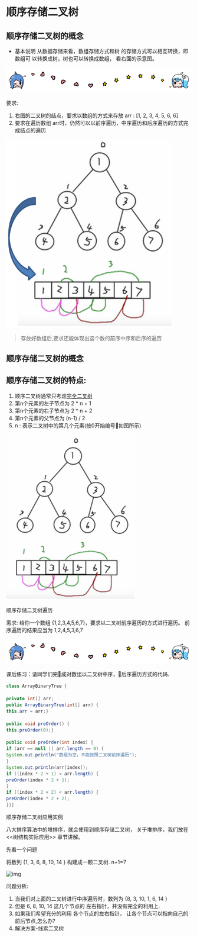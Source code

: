 



# 顺序存储二叉树
## 顺序存储二叉树的概念

- 基本说明
从数据存储来看，数组存储方式和树
的存储方式可以相互转换，即数组可
以转换成树，树也可以转换成数组，
看右面的示意图。


![哔哩哔哩动画](../img/bilibili_line.png)



要求:
1. 右图的二叉树的结点，要求以数组的方式来存放 arr : [1, 2, 3, 4, 5, 6, 6]
1. 要求在遍历数组 arr时，仍然可以以前序遍历，中序遍历和后序遍历的方式完成结点的遍历

![img](../img/QQ截图20210224144808.png)

> 存放好数组后,要求还能体现出这个数的前序中序和后序的遍历
>
>

## 顺序存储二叉树的概念


## 顺序存储二叉树的特点:

1. 顺序二叉树通常只考虑[完全二叉树](091_二叉树_二叉树的概念和常用术语.md)
1. 第n个元素的左子节点为  2 * n + 1 
1. 第n个元素的右子节点为  2 * n + 2
1. 第n个元素的父节点为  (n-1) / 2
1. n : 表示二叉树中的第几个元素(按0开始编号如图所示)


![img](../img/QQ截图20210224144856.png)


顺序存储二叉树遍历

需求: 给你一个数组 {1,2,3,4,5,6,7}，要求以二叉树前序遍历的方式进行遍历。 前序遍历的结果应当为 1,2,4,5,3,6,7




![哔哩哔哩动画](../img/bilibili_line.png)




课后练习：请同学们完成对数组以二叉树中序，后序遍历方式的代码.

```java
class ArrayBinaryTree {

private int[] arr;
public ArrayBinaryTree(int[] arr) {
this.arr = arr;}

public void preOrder() {
this.preOrder(0);}

public void preOrder(int index) {
if (arr == null || arr.length == 0) {
System.out.println("数组为空，不能按照二叉树前序遍历");
}
System.out.println(arr[index]);
if ((index * 2 + 1) < arr.length) {
preOrder(index * 2 + 1);
}
if ((index * 2 + 2) < arr.length) {
preOrder(index * 2 + 2);
}}}

```


顺序存储二叉树应用实例

八大排序算法中的堆排序，就会使用到顺序存储二叉树， 关于堆排序，我们放在<<树结构实际应用>> 章节讲解。



先看一个问题

将数列 {1, 3, 6, 8, 10, 14  } 构建成一颗二叉树.  n+1=7


![img](QQ截图20210224144935.png)



问题分析: 
1. 当我们对上面的二叉树进行中序遍历时，数列为 {8, 3, 10, 1, 6, 14 }
1. 但是 6, 8, 10, 14 这几个节点的 左右指针，并没有完全的利用上.
1. 如果我们希望充分的利用 各个节点的左右指针， 让各个节点可以指向自己的前后节点,怎么办?
1. 解决方案-线索二叉树



